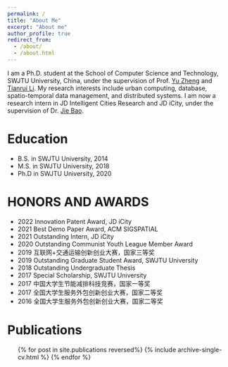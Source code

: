 ```yaml
---
permalink: /
title: "About Me"
excerpt: "About me"
author_profile: true
redirect_from: 
  - /about/
  - /about.html
---
```


I am a Ph.D. student at the School of Computer Science and Technology, SWJTU University, China, under the supervision of Prof. [Yu Zheng](http://urban-computing.com/yuzheng) and [Tianrui Li](https://faculty.swjtu.edu.cn/litianrui/en/index.htm). My research interests include urban computing, database, spatio-temporal data management, and distributed systems. I am now a research intern in JD Intelligent Cities Research and JD iCity, under the supervision of Dr. [Jie Bao](https://jie-bao.org).

Education
======
* B.S. in SWJTU University, 2014
* M.S. in SWJTU University, 2018
* Ph.D in SWJTU University, 2020

HONORS AND AWARDS
======
* 2022 Innovation Patent Award, JD iCity
* 2021 Best Demo Paper Award, ACM SIGSPATIAL
* 2021 Outstanding Intern, JD iCity
* 2020 Outstanding Communist Youth League Member Award
* 2019 互联网+交通运输创新创业大赛，国家三等奖
* 2019 Outstanding Graduate Student Award, SWJTU University
* 2018 Outstanding Undergraduate Thesis
* 2017 Special Scholarship, SWJTU University
* 2017 中国大学生节能减排科技竞赛，国家一等奖
* 2017 全国大学生服务外包创新创业大赛，国家二等奖
* 2016 全国大学生服务外包创新创业大赛，国家二等奖

Publications
======
  <ol>{% for post in site.publications reversed%}
    {% include archive-single-cv.html %}
  {% endfor %}</ol>
  